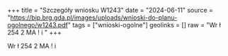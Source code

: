 +++
title = "Szczegóły wniosku W1243"
date = "2024-06-11"
source = "https://bip.brg.gda.pl/images/uploads/wnioski-do-planu-ogolnego/w1243.pdf"
tags = ["wnioski-ogolne"]
geolinks = []
raw = "Wr ł  254 2  MA ! i "
+++

Wr ł  254 2  MA ! i



